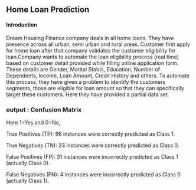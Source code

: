 ## Home Loan Prediction 

<h4>Introduction</h4>
Dream Housing Finance company deals in all home loans. They have presence across all urban, semi urban and rural areas. Customer first apply for home loan after that company validates the customer eligibility for loan.Company wants to automate the loan eligibility process (real time) based on customer detail provided while filling online application form. These details are Gender, Marital Status, Education, Number of Dependents, Income, Loan Amount, Credit History and others. To automate this process, they have given a problem to identify the customers segments, those are eligible for loan amount so that they can specifically target these customers. Here they have provided a partial data set.


### output : Confusion Matrix
Here 1=Yes and 0=No,

True Positives (TP): 96 instances were correctly predicted as Class 1.

True Negatives (TN): 23 instances were correctly predicted as Class 0.

False Positives (FP): 31 instances were incorrectly predicted as Class 1 (actually Class 0).

False Negatives (FN): 4 instances were incorrectly predicted as Class 0 (actually Class 1).
